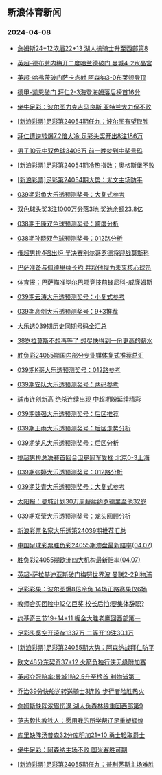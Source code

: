 ## 新浪体育新闻 
### 2024-04-08

+ [詹姆斯24+12浓眉22+13 湖人擒骑士升至西部第8](https://sports.sina.com.cn/basketball/nba/2024-04-07/doc-inaqyaiz7712733.shtml)

+ [英超-德布劳内梅开二度哈兰德破门 曼城4-2水晶宫](https://sports.sina.com.cn/g/pl/2024-04-07/doc-inaqyhry6588115.shtml)

+ [英超-哈弗茨破门萨卡点射 阿森纳3-0布莱顿登顶](https://sports.sina.com.cn/g/pl/2024-04-07/doc-inaqyhse5554674.shtml)

+ [德甲-凯恩破门 拜仁2-3海登海姆落后榜首16分](https://sports.sina.com.cn/global/germany/2024-04-07/doc-inaqyhry6589707.shtml)

+ [佬牛足彩：波尔图力克吉马良斯 亚特兰大力保不败](https://sports.sina.com.cn/l/2024-04-07/doc-inaqyhsa8800635.shtml)

+ [[新浪彩票]足彩第24054期任九：波尔图有望取胜](https://sports.sina.com.cn/l/2024-04-07/doc-inaqyhrx7589064.shtml)

+ [拜仁遭逆转爆7.2倍大冷 足彩头奖开出8注186万](https://sports.sina.com.cn/l/2024-04-07/doc-inaqyhry6585669.shtml)

+ [男子10元中双色球3406万 前一晚梦到中奖号码](https://sports.sina.com.cn/l/2024-04-07/doc-inaqyakh5679994.shtml)

+ [[新浪彩票]足彩第24054期冷热指数：奥格斯堡不败](https://sports.sina.com.cn/l/2024-04-07/doc-inaqyhse5552459.shtml)

+ [[新浪彩票]足彩第24054期大势：尤文主场防平](https://sports.sina.com.cn/l/2024-04-07/doc-inaqyhsa8775566.shtml)

+ [039期彩鱼大乐透预测奖号：大复式参考](https://sports.sina.com.cn/l/2024-04-07/doc-inaqzcvp7183836.shtml)

+ [双色球头奖3注1000万分落3地 奖池余额23.8亿](https://sports.sina.com.cn/l/2024-04-07/doc-inaqzqmq4943718.shtml)

+ [038期王康双色球预测奖号：跨度分析](https://sports.sina.com.cn/l/2024-04-07/doc-inaqynxv7501691.shtml)

+ [038期孙晓双色球预测奖号：012路分析](https://sports.sina.com.cn/l/2024-04-07/doc-inaqynxy8688862.shtml)

+ [俄超男排4强出炉 半决赛别尔哥罗德将迎战莫斯科](https://sports.sina.com.cn/others/volleyball/2024-04-07/doc-inaqyaiz7713517.shtml)

+ [巴萨准备与佩德里续长约 并将他视为未来核心球员](https://sports.sina.com.cn/g/laliga/2024-04-07/doc-inaqzkcn6087050.shtml)

+ [体育报：巴萨瞄准毕尔巴鄂竞技前锋尼科-威廉姆斯](https://sports.sina.com.cn/g/laliga/2024-04-07/doc-inaqzcvs8376391.shtml)

+ [039期云涛大乐透预测奖号：小复式参考](https://sports.sina.com.cn/l/2024-04-07/doc-inaqyxpu8498462.shtml)

+ [039期高剑大乐透预测奖号：9+3推荐](https://sports.sina.com.cn/l/2024-04-07/doc-inaqyxps6305037.shtml)

+ [大乐透039期历史同期号码全汇总](https://sports.sina.com.cn/l/2024-04-07/doc-inaqytfw8589194.shtml)

+ [38岁拉莫斯不想再等了 想尽快得到一份更高的薪水](https://sports.sina.com.cn/g/laliga/2024-04-07/doc-inaqzkcn6089563.shtml)

+ [胜负彩24055期国内部分专业媒体复式推荐总汇](https://sports.sina.com.cn/l/2024-04-07/doc-inaqyxpr7297474.shtml)

+ [039期K哥大乐透预测奖号：012路参考](https://sports.sina.com.cn/l/2024-04-07/doc-inaqzcvq6180737.shtml)

+ [039期安队大乐透预测奖号：两码参考](https://sports.sina.com.cn/l/2024-04-07/doc-inaqzcvs8372855.shtml)

+ [球市连创新高 绝杀连续出现 中超期盼延续精彩](https://sports.sina.com.cn/china/2024-04-07/doc-inaqyxpu8498619.shtml)

+ [039期魏强大乐透预测奖号：后区推荐](https://sports.sina.com.cn/l/2024-04-07/doc-inaqyxpr7308752.shtml)

+ [039期王雨大乐透预测奖号：后区走势分析](https://sports.sina.com.cn/l/2024-04-07/doc-inaqzcvp7182673.shtml)

+ [039期梦凡大乐透预测奖号：后区分析](https://sports.sina.com.cn/l/2024-04-07/doc-inaqyxpu8497089.shtml)

+ [排超男排总决赛首回合卫冕冠军受挫 北京0-3上海](https://sports.sina.com.cn/others/volleyball/2024-04-07/doc-inaqzkcm7100217.shtml)

+ [039期张婷大乐透预测奖号：012路分析](https://sports.sina.com.cn/l/2024-04-07/doc-inaqzcvu5149040.shtml)

+ [039期艾青大乐透预测奖号：大复式参考](https://sports.sina.com.cn/l/2024-04-07/doc-inaqyxpr7307533.shtml)

+ [太阳报：曼城计划30万周薪续约罗德里至他32岁](https://sports.sina.com.cn/g/pl/2024-04-07/doc-inaqzcvp7189732.shtml)

+ [039期郑莹大乐透预测奖号：龙头回顾分析](https://sports.sina.com.cn/l/2024-04-07/doc-inaqyxps6305676.shtml)

+ [新浪彩票名家大乐透第24039期推荐汇总](https://sports.sina.com.cn/l/2024-04-07/doc-inaqytft7403508.shtml)

+ [中国足球彩票胜负彩24055期澳盘最新赔率(04.07)](https://sports.sina.com.cn/l/2024-04-07/doc-inaqyhrx7599756.shtml)

+ [胜负彩24055期欧洲四大机构最新赔率(04.07)](https://sports.sina.com.cn/l/2024-04-07/doc-inaqyhse5563510.shtml)

+ [英超-萨拉赫迪亚斯破门梅努世界波 曼联2-2利物浦](https://sports.sina.com.cn/g/pl/2024-04-08/doc-inaramra7731023.shtml)

+ [足彩彩果：波尔图爆8倍冷负 14场正路赛果仅6场](https://sports.sina.com.cn/l/2024-04-08/doc-inaramra7727379.shtml)

+ [教师合买团险中12亿巨奖 校长后怕:要集体辞职?](https://sports.sina.com.cn/l/2024-04-08/doc-inaramra7725734.shtml)

+ [约基奇三节19+14+11 掘金大胜老鹰回西部第一](https://sports.sina.com.cn/basketball/nba/2024-04-07/doc-inaqynxy8696667.shtml)

+ [足彩头奖空开滚存1337万 二等开19注30.1万](https://sports.sina.com.cn/l/2024-04-08/doc-inaramra7727379.shtml)

+ [[新浪彩票]足彩第24055期大势：阿森纳战拜仁防平](https://sports.sina.com.cn/l/2024-04-08/doc-inaramqx6535005.shtml)

+ [欧文48分东契奇37+12 火箭负独行侠无缘附加赛](https://sports.sina.com.cn/basketball/nba/2024-04-08/doc-inararww5442190.shtml)

+ [英超夺冠赔率:曼城1赔2.5升至榜首 利物浦第三](https://sports.sina.com.cn/l/2024-04-08/doc-inararwv6442701.shtml)

+ [乔治39分快船逆转送骑士3连败 步行者险胜热火](https://sports.sina.com.cn/basketball/nba/2024-04-08/doc-inararwv6442427.shtml)

+ [詹姆斯缺阵浓眉伤退 湖人负森林狼重回西部第9](https://sports.sina.com.cn/basketball/nba/2024-04-08/doc-inarawey4320173.shtml)

+ [范志毅执教铁人：愿用我的所学帮辽足重塑辉煌](https://sports.sina.com.cn/china/2024-04-08/doc-inararwv6438633.shtml)

+ [库里缺阵汤普森32分库明加21+10 勇士轻取爵士](https://sports.sina.com.cn/basketball/nba/2024-04-08/doc-inararxa4426577.shtml)

+ [佬牛足彩：阿森纳主场不败 国米客胜可期](https://sports.sina.com.cn/l/2024-04-08/doc-inarawey4300557.shtml)

+ [[新浪彩票]足彩第24055期任九：普利茅斯主场难胜](https://sports.sina.com.cn/l/2024-04-08/doc-inaramqx6535642.shtml)


